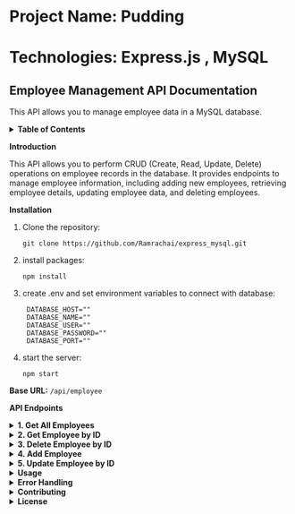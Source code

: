 # Project Name: Pudding
# Technologies: Express.js , MySQL 

## Employee Management API Documentation

This API allows you to manage employee data in a MySQL database.

<details>
  <summary><strong>Table of Contents</strong></summary>

  - [Introduction](#introduction)
  - [API Endpoints](#api-endpoints)
    - [1. Get All Employees](#1-get-all-employees)
    - [2. Get Employee by ID](#2-get-employee-by-id)
    - [3. Delete Employee by ID](#3-delete-employee-by-id)
    - [4. Add Employee](#4-add-employee)
    - [5. Update Employee by ID](#5-update-employee-by-id)
  - [Usage](#usage)
  - [Error Handling](#error-handling)
  - [Contributing](#contributing)
  - [License](#license)

</details>


<strong>Introduction</strong>

This API allows you to perform CRUD (Create, Read, Update, Delete) operations on employee records in the database. It provides endpoints to manage employee information, including adding new employees, retrieving employee details, updating employee data, and deleting employees.

<strong>Installation </strong>
  1. Clone the repository: 
      ~~~
      git clone https://github.com/Ramrachai/express_mysql.git
      ~~~
  2. install packages:
     ~~~
     npm install
     ~~~
  3. create .env and set environment variables to connect with database:
     ~~~
      DATABASE_HOST=""
      DATABASE_NAME=""
      DATABASE_USER=""
      DATABASE_PASSWORD=""
      DATABASE_PORT=""
     ~~~
  4. start the server:
     ~~~
     npm start
     ~~~

**Base URL:** `/api/employee`


<strong>API Endpoints</strong>

<details>
  <summary><strong>1. Get All Employees</strong></summary>

  - **Endpoint:** `GET /`

  **Description:** Retrieve a list of all employees.

  **Request:**

  - Method: GET
  - URL: `/api/employee/`

  **Response:**

  - Status Code: 200 OK
  - Response Body:
    ```json
    [
      {
        "id": 1,
        "name": "John Doe",
        "employee_code": "EMP001",
        "salary": 50000
      },
      // More employee objects...
    ]
</details>


<details>
  <summary><strong>2. Get Employee by ID</strong></summary>

  - **Endpoint:** `GET /:id`

  **Description:** Retrieve a single employee by their ID.

  **Request:**

  - Method: GET
  - URL: `/api/employee/:id`

  **Response:**

  - Status Code: 200 OK
  - Response Body(if found):
    ```json
    [
      {
        "id": 1,
        "name": "John Doe",
        "employee_code": "EMP001",
        "salary": 50000
      },
      // More employee objects...
    ]
    ```
  - Status Code: 404 Not Found (if employee is not found)
  - Response Body(if not found):
      ```json
      {
        "error": "404! No record found with id: <id>"
      }
      ```
</details>


<details>
  <summary><strong>3. Delete Employee by ID</strong></summary>

  - **Endpoint:** `DELETE /:id`

  **Description:** Delete an employee by their ID.

  **Request:**

  - Method: DELETE
  - URL: `/api/employee/:id`
  - URL Parameters:
    - id (integer): The unique identifier of the employee.

  **Response:**

  - Status Code: 200 OK (if employee is deleted)
  - Response Body(if found):
    ```json
    {
      "Deleted Successfully"
    }
    ```
  - Status Code: 400 Bad Request (if employee is not found)
  - Response Body(if not found):
      ```json
      {
        "error": "Sorry! id: <id> not found to delete"
      }
      ```
</details>


<details>
  <summary><strong>4. Add Employee</strong></summary>

  - **Endpoint:** `POST /`

  **Description:** Add a new employee.

  **Request:**

 - Method: POST
 - URL: `/api/employee/`
 - Request body (JSON): 
   ``` json

    {
      "name": "Jane Smith",
      "employee_code": "EMP002",
      "salary": 60000
    }

   ```
 
  **Response:**

  - Status Code: 201 Created (if employee is added successfully)
  - Response Body(if found):
    ```json
    {
      "Employee Added Successfully"
    }
    ```
  - Status Code: 400 Bad Request (if employee already exists)
  - Response Body:
      ```json
      {
        "Sorry! Employee Creation Failed."
      }
      ```
</details>

<details>
  <summary><strong>5. Update Employee by ID</strong></summary>

  - **Endpoint:** `PUT /:id`

  **Description:** Update an employee's information by their ID.

  **Request:**

  - Method: PUT
  - URL: `/api/employee/:id`
  - URL Parameters:
  - id (integer): The unique identifier of the employee.
  - Request Body (JSON):
   ``` json

    {
      "name": "Updated Name",
      "employee_code": "EMP002",
      "salary": 70000
    }

   ```
 
  **Response:**

  - Status Code: 200 OK (if employee is updated successfully)
  - Response Body:
    ```json
    {
      "Employee Updated Successfully"
    }
    ```
  - Status Code: 400 Bad Request (if employee is not found or update fails)
  - Response Body:
      ```json
      {
        "Sorry! Employee Updating failed"
      }
      ```
</details>


<details>
  <summary><strong>Usage</strong></summary>
  To use this API, make HTTP requests to the provided endpoints. You can use tools like curl, Postman, or write code in your preferred programming language to interact with the API.
</details>


<details>
  <summary><strong>Error Handling</strong></summary>
  The API returns appropriate HTTP status codes and error messages for various scenarios, such as not finding a resource or encountering a validation error.
</details>


<details>
  <summary><strong>Contributing</strong></summary>
  Contributions are welcome! If you'd like to contribute to this project, please fork the repository and create a pull request with your changes.
  </details>

<details>
  <summary><strong>License</strong></summary>
  This project is licensed under the MIT License.
</details>



